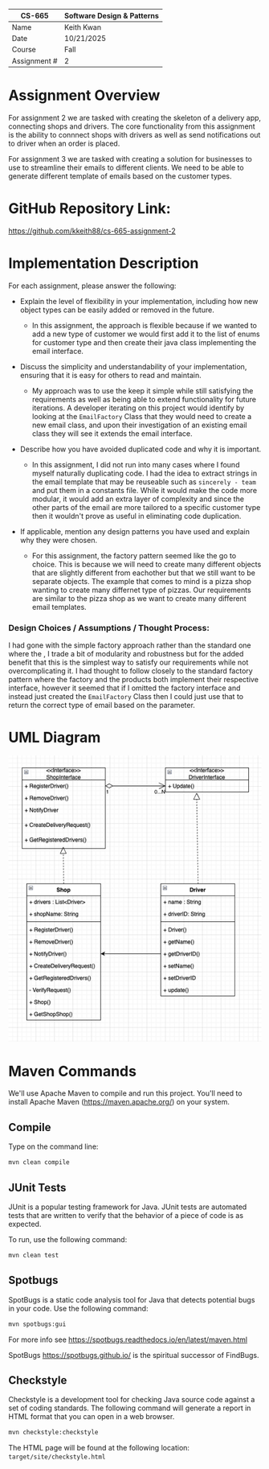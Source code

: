 
| CS-665       | Software Design & Patterns |
|--------------|----------------------------|
| Name         | Keith Kwan                 |
| Date         | 10/21/2025                 |
| Course       | Fall                       |
| Assignment # | 2                          |

# Assignment Overview

For assignment 2 we are tasked with creating the skeleton of a delivery app, connecting shops and drivers. The core functionality from this assignment is the ability to connnect shops with drivers as well as send notifications out to driver when an order is placed.

For assignment 3 we are tasked with creating a solution for businesses to use to streamline their emails to different clients. We need to be able to generate different template of emails based on the customer types.

# GitHub Repository Link:
https://github.com/kkeith88/cs-665-assignment-2

# Implementation Description 


For each assignment, please answer the following:

- Explain the level of flexibility in your implementation, including how new object types can
be easily added or removed in the future.
    - In this assignment, the approach is flexible because if we wanted to add a new type of customer we would first add it to the list of enums for customer type and then create their java class implementing the email interface. 
- Discuss the simplicity and understandability of your implementation, ensuring that it is
easy for others to read and maintain.
    - My approach was to use the keep it simple while still satisfying the requirements as well as being able to extend functionality for future iterations. A developer iterating on this project would identify by looking at the `EmailFactory` Class that they would need to create a new email class, and upon their investigation of an existing email class they will see it extends the email interface.

- Describe how you have avoided duplicated code and why it is important.
    - In this assignment, I did not run into many cases where I found myself naturally duplicating code. I had the idea to extract strings in the email template that may be reuseable such as `sincerely - team` and put them in a constants file. While it would make the code more modular, it would add an extra layer of complexity and since the other parts of the email are more tailored to a specific customer type then it wouldn't prove as useful in eliminating code duplication.  
- If applicable, mention any design patterns you have used and explain why they were
chosen.
    - For this assignment, the factory pattern seemed like the go to choice. This is because we will need to create many different objects that are slightly different from eachother but that we still want to be separate objects. The example that comes to mind is a pizza shop wanting to create many differnet type of pizzas. Our requirements are similar to the pizza shop as we want to create many different email templates. 

### Design Choices / Assumptions / Thought Process:
I had gone with the simple factory approach rather than the standard one where the , I trade a bit of modularity and robustness but for the added benefit that this is the simplest way to satisfy our requirements while not overcomplicating it. I had thought to follow closely to the standard factory pattern where the factory and the products both implement their respective interface, however it seemed that if I omitted the factory interface and instead just created the `EmailFactory` Class then I could just use that to return the correct type of email based on the parameter.



# UML Diagram
![Diagram of workflow](uml/UML.png)



# Maven Commands

We'll use Apache Maven to compile and run this project. You'll need to install Apache Maven (https://maven.apache.org/) on your system. 

## Compile
Type on the command line: 

```bash
mvn clean compile
```



## JUnit Tests
JUnit is a popular testing framework for Java. JUnit tests are automated tests that are written to verify that the behavior of a piece of code is as expected.

To run, use the following command:
```bash
mvn clean test
```


## Spotbugs 

SpotBugs is a static code analysis tool for Java that detects potential bugs in your code.
Use the following command:

```bash
mvn spotbugs:gui 
```

For more info see 
https://spotbugs.readthedocs.io/en/latest/maven.html

SpotBugs https://spotbugs.github.io/ is the spiritual successor of FindBugs.


## Checkstyle 

Checkstyle is a development tool for checking Java source code against a set of coding standards.
The following command will generate a report in HTML format that you can open in a web browser. 

```bash
mvn checkstyle:checkstyle
```

The HTML page will be found at the following location:
`target/site/checkstyle.html`




